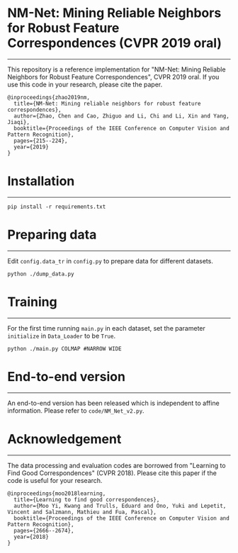# NM-Net: Mining Reliable Neighbors for Robust Feature Correspondences (CVPR 2019 oral)
***

This repository is a reference implementation for "NM-Net: Mining Reliable Neighbors for Robust Feature Correspondences", CVPR 2019 oral. If you use this code in your research, please cite the paper.

```
@inproceedings{zhao2019nm,
  title={NM-Net: Mining reliable neighbors for robust feature correspondences},
  author={Zhao, Chen and Cao, Zhiguo and Li, Chi and Li, Xin and Yang, Jiaqi},
  booktitle={Proceedings of the IEEE Conference on Computer Vision and Pattern Recognition},
  pages={215--224},
  year={2019}
}
```


# Installation
***
```
pip install -r requirements.txt
```

# Preparing data
***
Edit `config.data_tr` in `config.py` to prepare data for different datasets.

```
python ./dump_data.py
```
# Training
***
For the first time running `main.py` in each dataset, set the parameter `initialize` in `Data_Loader` to be `True`.

```
python ./main.py COLMAP #NARROW WIDE
```
# End-to-end version
***
An end-to-end version has been released which is independent to affine information. Please refer to `code/NM_Net_v2.py`.

# Acknowledgement
***
The data processing and evaluation codes are borrowed from "Learning to Find Good Correspondences" (CVPR 2018). Please cite this paper if the code is useful for your research.

```
@inproceedings{moo2018learning,
  title={Learning to find good correspondences},
  author={Moo Yi, Kwang and Trulls, Eduard and Ono, Yuki and Lepetit, Vincent and Salzmann, Mathieu and Fua, Pascal},
  booktitle={Proceedings of the IEEE Conference on Computer Vision and Pattern Recognition},
  pages={2666--2674},
  year={2018}
}
```
